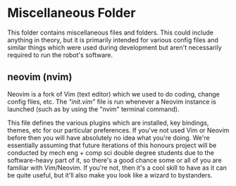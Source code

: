 # Miscellaneous Folder
This folder contains miscellaneous files and folders. This could include anything in theory, but it is primarily intended for various config files and similar things which were used during development but aren't necessarily required to run the robot's software.

## neovim (nvim)
Neovim is a fork of Vim (text editor) which we used to do coding, change config files, etc. The *"init.vim"* file is run whenever a Neovim instance is launched (such as by using the "nvim" terminal command). 

This file defines the various plugins which are installed, key bindings, themes, etc for our particular preferences. If you've not used Vim or Neovim before then you will have absolutely no idea what you're doing. We're essentially assuming that future iterations of this honours project will be conducted by mech eng + comp sci double degree students due to the software-heavy part of it, so there's a good chance some or all of you are familiar with Vim/Neovim. If you're not, then it's a cool skill to have as it can be quite useful, but it'll also make you look like a wizard to bystanders.
